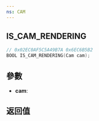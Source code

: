 ```yaml
---
ns: CAM
---
```

## IS_CAM_RENDERING

```c
// 0x02EC0AF5C5A49B7A 0x6EC6B5B2
BOOL IS_CAM_RENDERING(Cam cam);
```


## 參數
* **cam**: 

## 返回值
